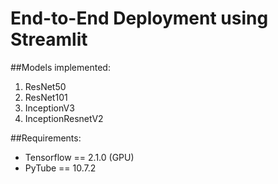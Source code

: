 # End-to-End Deployment using Streamlit
##Models implemented: <br>
1. ResNet50
2. ResNet101
3. InceptionV3
4. InceptionResnetV2

##Requirements:
- Tensorflow == 2.1.0 (GPU)
- PyTube == 10.7.2
